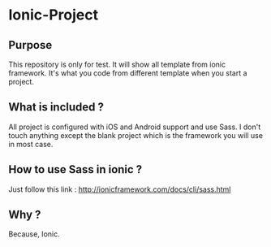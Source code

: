 # Ionic-Project

## Purpose

This repository is only for test. It will show all template from ionic framework. It's what you code from different template when you start a project.

## What is included ?

All project is configured with iOS and Android support and use Sass. I don't touch anything except the blank project which is the framework you will use in most case.

## How to use Sass in ionic ?

Just follow this link : http://ionicframework.com/docs/cli/sass.html

## Why ?

Because, Ionic.
